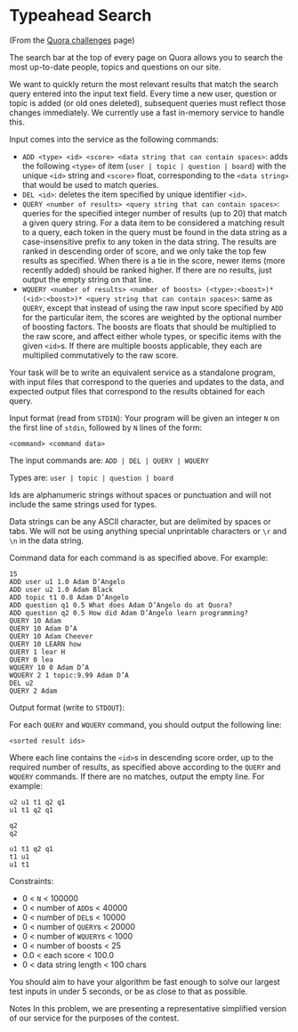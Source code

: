 # Typeahead Search

(From the [Quora challenges](http://www.quora.com/challenges#typeahead_search) page)

The search bar at the top of every page on Quora allows you to search the most up-to-date people, topics and questions on our site.

We want to quickly return the most relevant results that match the search query entered into the input text field.  Every time a new user, question or topic is added (or old ones deleted), subsequent queries must reflect those changes immediately.  We currently use a fast in-memory service to handle this.

Input comes into the service as the following commands:

* `ADD <type> <id> <score> <data string that can contain spaces>`: adds the following `<type>` of item (`user | topic | question | board`) with the unique `<id>` string and `<score>` float, corresponding to the `<data string>` that would be used to match queries.
* `DEL <id>`: deletes the item specified by unique identifier `<id>`.
* `QUERY <number of results> <query string that can contain spaces>`: queries for the specified integer number of results (up to 20) that match a given query string.  For a data item to be considered a matching result to a query, each token in the query must be found in the data string as a case-insensitive prefix to any token in the data string. The results are ranked in descending order of score, and we only take the top few results as specified. When there is a tie in the score, newer items (more recently added) should be ranked higher.  If there are no results, just output the empty string on that line.
* `WQUERY <number of results> <number of boosts> (<type>:<boost>)* (<id>:<boost>)* <query string that can contain spaces>`: same as `QUERY`, except that instead of using the raw input score specified by `ADD` for the particular item, the scores are weighted by the optional number of boosting factors.  The boosts are floats that should be multiplied to the raw score, and affect either whole types, or specific items with the given `<id>`s.  If there are multiple boosts applicable, they each are multiplied commutatively to the raw score.


Your task will be to write an equivalent service as a standalone program, with input files that correspond to the queries and updates to the data, and expected output files that correspond to the results obtained for each query.

Input format (read from `STDIN`):
Your program will be given an integer `N` on the first line of `stdin`, followed by `N` lines of the form:

`<command> <command data>`

The input commands are: `ADD | DEL | QUERY | WQUERY`

Types are: `user | topic | question | board`

Ids are alphanumeric strings without spaces or punctuation and will not include the same strings used for types.

Data strings can be any ASCII character, but are delimited by spaces or tabs. We will not be using anything special unprintable characters or `\r` and `\n` in the data string.

Command data for each command is as specified above.  For example:

```
15
ADD user u1 1.0 Adam D’Angelo
ADD user u2 1.0 Adam Black
ADD topic t1 0.8 Adam D’Angelo
ADD question q1 0.5 What does Adam D’Angelo do at Quora?
ADD question q2 0.5 How did Adam D’Angelo learn programming?
QUERY 10 Adam
QUERY 10 Adam D’A
QUERY 10 Adam Cheever
QUERY 10 LEARN how
QUERY 1 lear H
QUERY 0 lea
WQUERY 10 0 Adam D’A
WQUERY 2 1 topic:9.99 Adam D’A
DEL u2
QUERY 2 Adam
```

Output format (write to `STDOUT`):

For each `QUERY` and `WQUERY` command, you should output the following line:

```
<sorted result ids>
```

Where each line contains the `<id>`s in descending score order, up to the required number of results, as specified above according to the `QUERY` and `WQUERY` commands.  If there are no matches, output the empty line.  For example:

```
u2 u1 t1 q2 q1
u1 t1 q2 q1

q2
q2

u1 t1 q2 q1
t1 u1
u1 t1
```

Constraints:

* 0 < `N` < 100000
* 0 < number of `ADD`s < 40000
* 0 < number of `DEL`s < 10000
* 0 < number of `QUERY`s < 20000
* 0 < number of `WQUERY`s < 1000
* 0 < number of boosts < 25
* 0.0 < each score < 100.0
* 0 < data string length < 100 chars

You should aim to have your algorithm be fast enough to solve our largest test inputs in under 5 seconds, or be as close to that as possible.

Notes
In this problem, we are presenting a representative simplified version of our service for the purposes of the contest.
